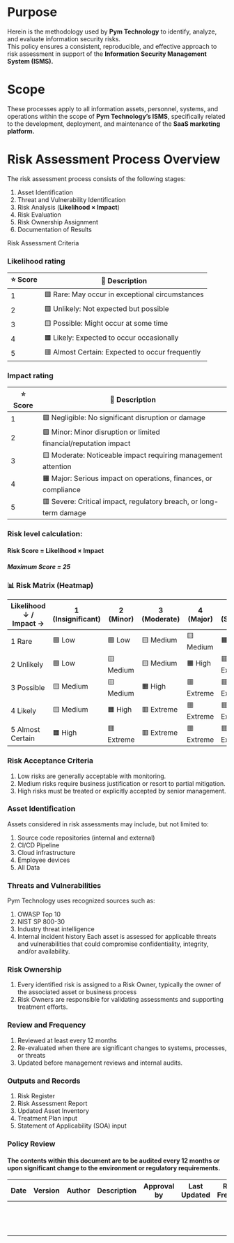 # Purpose
Herein is the methodology used by **Pym Technology** to identify, analyze, and evaluate information security risks.  
This policy ensures a consistent, reproducible, and effective approach to risk assessment in support of the **Information Security Management System (ISMS).**

# Scope
These processes apply to all information assets, personnel, systems, and operations within the scope of **Pym Technology’s ISMS**, specifically related to the development, deployment, and maintenance of the **SaaS marketing platform.**

# Risk Assessment Process Overview
The risk assessment process consists of the following stages:

1. Asset Identification  
2. Threat and Vulnerability Identification  
3. Risk Analysis (**Likelihood × Impact**)  
4. Risk Evaluation  
5. Risk Ownership Assignment  
6. Documentation of Results

Risk Assessment Criteria
### Likelihood rating   

| ⭐ Score | 📖 Description |
|---------|----------------|
| 1| 🟩  Rare: May occur in exceptional circumstances |
| 2| 🟩  Unlikely: Not expected but possible |
| 3| 🟨 Possible: Might occur at some time |
| 4| 🟧 Likely: Expected to occur occasionally |
| 5| 🟥 Almost Certain: Expected to occur frequently |

### Impact rating

| ⭐ Score | 📖 Description |
|---------|----------------|
| 1| 🟩  Negligible: No significant disruption or damage |
| 2| 🟩  Minor: Minor disruption or limited financial/reputation impact |
| 3| 🟨 Moderate: Noticeable impact requiring management attention |
| 4| 🟧 Major: Serious impact on operations, finances, or compliance |
| 5| 🟥 Severe: Critical impact, regulatory breach, or long-term damage |

### Risk level calculation:
#### Risk Score = Likelihood × Impact
##### Maximum Score = 25 

### 📊 Risk Matrix (Heatmap)

| Likelihood ↓ / Impact → | 1 (Insignificant) | 2 (Minor) | 3 (Moderate) | 4 (Major) | 5 (Severe) |
|--------------------------|------------------|-----------|--------------|-----------|------------|
| 1 Rare| 🟩 Low | 🟩 Low | 🟨 Medium | 🟨 Medium | 🟧 High |
| 2 Unlikely</span> | 🟩 Low | 🟨 Medium | 🟨 Medium | 🟧 High | 🟥 Extreme |
| 3 Possible</span> | 🟨 Medium | 🟨 Medium | 🟧 High | 🟥 Extreme | 🟥 Extreme |
| 4 Likely</span> | 🟨 Medium | 🟧 High | 🟥 Extreme | 🟥 Extreme | 🟥 Extreme |
| 5 Almost Certain</span> | 🟧 High | 🟥 Extreme | 🟥 Extreme | 🟥 Extreme | 🟥 Extreme |

### Risk Acceptance Criteria
1.  Low risks are generally acceptable with monitoring.
2. Medium risks require business justification or resort to partial mitigation.
3. High risks must be treated or explicitly accepted by senior management.

### Asset Identification
Assets considered in risk assessments may include, but not limited to:
1. Source code repositories (internal and external)
2. CI/CD Pipeline
3. Cloud infrastructure
4. Employee devices
5. All Data

### Threats and Vulnerabilities
Pym Technology uses recognized sources such as:
1. OWASP Top 10
2. NIST SP 800-30
3. Industry threat intelligence
4. Internal incident history
Each asset is assessed for applicable threats and vulnerabilities that could compromise confidentiality, integrity, and/or availability.

### Risk Ownership
1. Every identified risk is assigned to a Risk Owner, typically the owner of the associated asset or business process
2. Risk Owners are responsible for validating assessments and supporting treatment efforts.

### Review and Frequency
1. Reviewed at least every 12 months
2. Re-evaluated when there are significant changes to systems, processes, or threats
3. Updated before management reviews and internal audits.

### Outputs and Records
1. Risk Register
2. Risk Assessment Report
3. Updated Asset Inventory
4. Treatment Plan input
5. Statement of Applicability (SOA) input

### Policy Review
#### The contents within this document are to be audited every 12 months or upon significant change to the environment or regulatory requirements.

|Date |Version |Author | Description |Approval by | Last Updated | Review Frequency |Next Review|
|------|---|----------|--------------------|----------|------|------|------|
| &nbsp; | &nbsp; |  &nbsp;  |   &nbsp; |  &nbsp; |  &nbsp; |  &nbsp; | &nbsp; |
| &nbsp; | &nbsp; |  &nbsp;  |   &nbsp; |  &nbsp; |  &nbsp; |  &nbsp; | &nbsp; |
| &nbsp; | &nbsp; |  &nbsp;  |   &nbsp; |  &nbsp; |  &nbsp; |  &nbsp; | &nbsp; |

